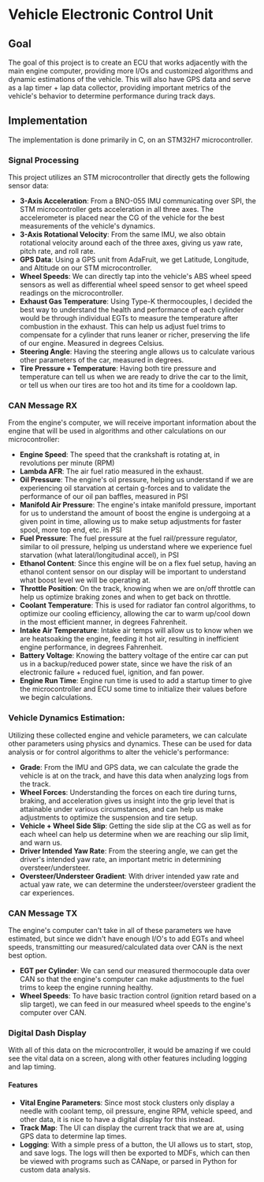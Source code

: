 # Vehicle Electronic Control Unit

## **Goal**
The goal of this project is to create an ECU that works adjacently with the main engine computer, providing more I/Os and customized algorithms and dynamic estimations of the vehicle. This will also have GPS data and serve as a lap timer + lap data collector, providing important metrics of the vehicle's behavior to determine performance during track days.

## **Implementation**
The implementation is done primarily in C, on an STM32H7 microcontroller.
### **Signal Processing**
This project utilizes an STM microcontroller that directly gets the following sensor data:
- **3-Axis Acceleration**: From a BNO-055 IMU communicating over SPI, the STM microcontroller gets acceleration in all three axes. The accelerometer is placed near the CG of the vehicle for the best measurements of the vehicle's dynamics.
- **3-Axis Rotational Velocity**: From the same IMU, we also obtain rotational velocity around each of the three axes, giving us yaw rate, pitch rate, and roll rate.
- **GPS Data**: Using a GPS unit from AdaFruit, we get Latitude, Longitude, and Altitude on our STM microcontroller.
- **Wheel Speeds**: We can directly tap into the vehicle's ABS wheel speed sensors as well as differential wheel speed sensor to get wheel speed readings on the microcontroller.
- **Exhaust Gas Temperature**: Using Type-K thermocouples, I decided the best way to understand the health and performance of each cylinder would be through individual EGTs to measure the temperature after combustion in the exhaust. This can help us adjust fuel trims to compensate for a cylinder that runs leaner or richer, preserving the life of our engine. Measured in degrees Celsius.
- **Steering Angle**: Having the steering angle allows us to calculate various other parameters of the car, measured in degrees.
- **Tire Pressure + Temperature**: Having both tire pressure and temperature can tell us when we are ready to drive the car to the limit, or tell us when our tires are too hot and its time for a cooldown lap.

### **CAN Message RX**
From the engine's computer, we will receive important information about the engine that will be used in algorithms and other calculations on our microcontroller:
- **Engine Speed**: The speed that the crankshaft is rotating at, in revolutions per minute (RPM)
- **Lambda AFR**: The air fuel ratio measured in the exhaust.
- **Oil Pressure**: The engine's oil pressure, helping us understand if we are experiencing oil starvation at certain g-forces and to validate the performance of our oil pan baffles, measured in PSI
- **Manifold Air Pressure**: The engine's intake manifold pressure, important for us to understand the amount of boost the engine is undergoing at a given point in time, allowing us to make setup adjustments for faster spool, more top end, etc. in PSI
- **Fuel Pressure**: The fuel pressure at the fuel rail/pressure regulator, similar to oil pressure, helping us understand where we experience fuel starvation (what lateral/longitudinal accel), in PSI
- **Ethanol Content**: Since this engine will be on a flex fuel setup, having an ethanol content sensor on our display will be important to understand what boost level we will be operating at.
- **Throttle Position**: On the track, knowing when we are on/off throttle can help us optimize braking zones and when to get back on throttle.
- **Coolant Temperature**: This is used for radiator fan control algorithms, to optimize our cooling efficiency, allowing the car to warm up/cool down in the most efficient manner, in degrees Fahrenheit.
- **Intake Air Temperature**: Intake air temps will allow us to know when we are heatsoaking the engine, feeding it hot air, resulting in inefficient engine performance, in degrees Fahrenheit.
- **Battery Voltage**: Knowing the battery voltage of the entire car can put us in a backup/reduced power state, since we have the risk of an electronic failure + reduced fuel, ignition, and fan power.
- **Engine Run Time**: Engine run time is used to add a startup timer to give the microcontroller and ECU some time to initialize their values before we begin calculations.

### **Vehicle Dynamics Estimation**:
Utilizing these collected engine and vehicle parameters, we can calculate other parameters using physics and dynamics. These can be used for data analysis or for control algorithms to alter the vehicle's performance:
- **Grade**: From the IMU and GPS data, we can calculate the grade the vehicle is at on the track, and have this data when analyzing logs from the track.
- **Wheel Forces**: Understanding the forces on each tire during turns, braking, and acceleration gives us insight into the grip level that is attainable under various circumstances, and can help us make adjustments to optimize the suspension and tire setup.
- **Vehicle + Wheel Side Slip**: Getting the side slip at the CG as well as for each wheel can help us determine when we are reaching our slip limit, and warn us.
- **Driver Intended Yaw Rate**: From the steering angle, we can get the driver's intended yaw rate, an important metric in determining oversteer/understeer.
- **Oversteer/Understeer Gradient**: With driver intended yaw rate and actual yaw rate, we can determine the understeer/oversteer gradient the car experiences.

### **CAN Message TX**
The engine's computer can't take in all of these parameters we have estimated, but since we didn't have enough I/O's to add EGTs and wheel speeds, transmitting our measured/calculated data over CAN is the next best option.
- **EGT per Cylinder**: We can send our measured thermocouple data over CAN so that the engine's computer can make adjustments to the fuel trims to keep the engine running healthy.
- **Wheel Speeds**: To have basic traction control (ignition retard based on a slip target), we can feed in our measured wheel speeds to the engine's computer over CAN.

### **Digital Dash Display**
With all of this data on the microcontroller, it would be amazing if we could see the vital data on a screen, along with other features including logging and lap timing.

#### Features
- **Vital Engine Parameters**: Since most stock clusters only display a needle with coolant temp, oil pressure, engine RPM, vehicle speed, and other data, it is nice to have a digital display for this instead.
- **Track Map**: The UI can display the current track that we are at, using GPS data to determine lap times.
- **Logging**: With a simple press of a button, the UI allows us to start, stop, and save logs. The logs will then be exported to MDFs, which can then be viewed with programs such as CANape, or parsed in Python for custom data analysis.
